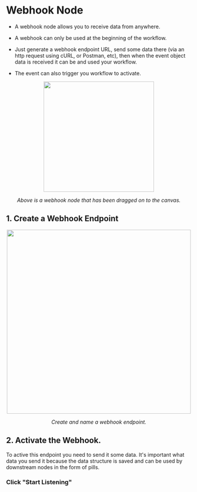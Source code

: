 # Webhook Node

- A webhook node allows you to receive data from anywhere. 

- A webhook can only be used at the beginning of the workflow. 

- Just generate a webhook endpoint URL, send some data there (via an http request using cURL, or Postman, etc), then when the event object data is received it can be and used your workflow. 

- The event can also trigger you workflow to activate. 



<div style="text-align: center; font-style: italic"> 
    <img src="/img/webhook/webhook-0.png" width="300">

Above is a webhook node that has been dragged on to the canvas. 

</div>


## 1. Create a Webhook Endpoint
<div style="text-align: center; font-style: italic">
    <img src="/img/webhook/webhook.png" width="500">

Create and name a webhook endpoint. 
</div>


## 2. Activate the Webhook. 

To active this endpoint you need to send it some data. It's important what data you send it because the data structure is saved and can be used by downstream nodes in the form of pills. 

### Click "Start Listening"

